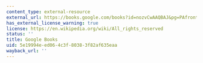 ```yaml
---
content_type: external-resource
external_url: https://books.google.com/books?id=nozvCwAAQBAJ&pg=PAfrontcover#v=onepage&q&f=false
has_external_license_warning: true
license: https://en.wikipedia.org/wiki/All_rights_reserved
status: ''
title: Google Books
uid: 5e19994e-ed06-4c3f-8038-3f82af635eaa
wayback_url: ''
---
```

